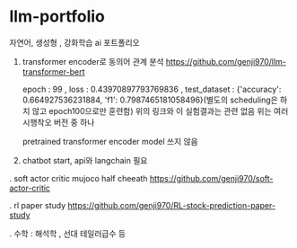# llm-portfolio
자연어, 생성형 , 강화학습 ai 포트폴리오

1) transformer encoder로 동의어 관계 분석
   https://github.com/genji970/llm-transformer-bert
   
   epoch : 99 , loss : 0.43970897793769836 , test_dataset : {'accuracy': 0.664927536231884, 'f1': 0.7987465181058496}(별도의 scheduling은 하지 않고 epoch100으로만 훈련함)
   위의 링크와 이 실험결과는 관련 없음 위는 여러 시행착오 버전 중 하나

   pretrained transformer encoder model 쓰지 않음

2) chatbot start, api와 langchain 필요

. soft actor critic mujoco half cheeath
   https://github.com/genji970/soft-actor-critic
   
. rl paper study
https://github.com/genji970/RL-stock-prediction-paper-study

. 수학 : 해석학 , 선대 테일러급수 등
